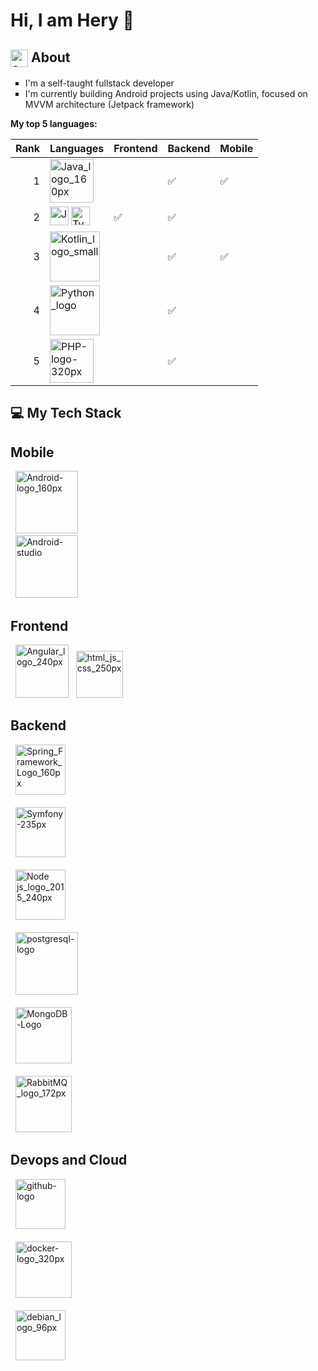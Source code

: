 # Hi, I am Hery 👋
## <img width="28" alt="about-icon" src="https://github.com/vocaltech/vocaltech/assets/97410039/bd87b49b-f782-4197-91f1-9e356dc15bbe" align="top"> About
<ul type="square">
<li>I'm a self-taught fullstack developer</li>
<li>I'm currently building Android projects using Java/Kotlin, focused on MVVM architecture (Jetpack framework)</li>
</ul>

**My top 5 languages:**

| Rank | Languages                 | Frontend                   | Backend                   | Mobile                    |
|-----:|---------------------------| ---------------------------|---------------------------|---------------------------|
|     1| <img width="70" alt="Java_logo_160px" src="https://github.com/vocaltech/vocaltech/assets/97410039/f0510dfc-b58d-4f02-8635-e9127fe175da">                   |  | :white_check_mark: | :white_check_mark:  |
|     2| <img width="30" alt="JavaScript-logo-240px.png" src="https://github.com/vocaltech/vocaltech/assets/97410039/d2832e76-083b-4f37-9d65-15c41b648c6e"> <img width="30" alt="Typescript_logo_2020_100px" src="https://github.com/vocaltech/vocaltech/assets/97410039/41916a1a-7689-418b-9c40-5c87e9095fe9">  | :white_check_mark:  | :white_check_mark:  |   |
|     3| <img width="80" alt="Kotlin_logo_small" src="https://github.com/vocaltech/vocaltech/assets/97410039/b271e7d3-a0a5-45c8-b8a2-0a3b6ab196ad">                 |  | :white_check_mark: | :white_check_mark:  |
|     4| <img width="80" alt="Python_logo" src="https://github.com/vocaltech/vocaltech/assets/97410039/f447b978-5f0e-44ac-ab54-0cbc014218e6">     |  | :white_check_mark: |  |
|     5| <img width="70" alt="PHP-logo-320px" src="https://github.com/vocaltech/vocaltech/assets/97410039/00a57fc9-3ffc-4e1b-9fba-b4d82f42f041">  |  | :white_check_mark: |  |

## 💻 My Tech Stack
<h2>Mobile</h2>
&nbsp;&nbsp;<img width="100" alt="Android-logo_160px" src="https://github.com/vocaltech/vocaltech/assets/97410039/0a0fb097-9cf2-4b4c-bfe7-7f527a644751">
<br>
&nbsp;&nbsp;<img width="100" alt="Android-studio" src="https://github.com/vocaltech/vocaltech/assets/97410039/93ffb7fc-3059-48c5-a357-6f0d81cb80c4">
<h2>Frontend</h2>
&nbsp;&nbsp;<img width="85" alt="Angular_logo_240px" src="https://github.com/vocaltech/vocaltech/assets/97410039/e29821ed-053e-4447-9d83-49bf307a03de">
&nbsp;&nbsp;<img width="75" alt="html_js_css_250px" src="https://github.com/vocaltech/vocaltech/assets/97410039/3ca694bf-0ea9-4f1c-a3bd-8366da10f6eb">
<h2>Backend</h2>
&nbsp;&nbsp;<img width="80" alt="Spring_Framework_Logo_160px" src="https://github.com/vocaltech/vocaltech/assets/97410039/7c29d754-ab53-4082-b7c9-9bb7addaad90">
<br><br>
&nbsp;&nbsp;<img width="80" alt="Symfony-235px" src="https://github.com/vocaltech/vocaltech/assets/97410039/78ddd4ae-cfe0-4379-85c7-883f2bfd37cf">
<br><br>
&nbsp;&nbsp;<img width="80" alt="Node js_logo_2015_240px" src="https://github.com/vocaltech/vocaltech/assets/97410039/2e994935-96de-4a93-94ed-cfb5ee9abe99">
<br><br>
&nbsp;&nbsp;<img width="100" alt="postgresql-logo" src="https://github.com/vocaltech/vocaltech/assets/97410039/f69a8830-7d11-4697-bca5-c680844eb726">
<br><br>
&nbsp;&nbsp;<img width="90" alt="MongoDB-Logo" src="https://github.com/vocaltech/vocaltech/assets/97410039/869d6f52-c282-4cbc-90e4-0ee222e9106e">
<br><br>
&nbsp;&nbsp;<img width="90" alt="RabbitMQ_logo_172px" src="https://github.com/vocaltech/vocaltech/assets/97410039/aad45a34-c584-45c5-9ef3-b8a4c6c70350">
<h2>Devops and Cloud</h2>
&nbsp;&nbsp;<img width="80" alt="github-logo" src="https://github.com/vocaltech/vocaltech/assets/97410039/ff5fb345-56dc-4787-885e-9a986bae9f68">
<br><br>
&nbsp;&nbsp;<img width="90" alt="docker-logo_320px" src="https://github.com/vocaltech/vocaltech/assets/97410039/f300e33d-c567-4e23-ba5d-22a945ab0d22">
<br><br>
&nbsp;&nbsp;<img width="80" alt="debian_logo_96px" src="https://github.com/vocaltech/vocaltech/assets/97410039/85855a25-1ae3-4d5d-8611-1546677087a1">

<!--
## 🌐 Stay in touch
**vocaltech/vocaltech** is a ✨ _special_ ✨ repository because its `README.md` (this file) appears on your GitHub profile.

Here are some ideas to get you started:

- 🔭 I’m currently working on ...
- 🌱 I’m currently learning ...
- 👯 I’m looking to collaborate on ...
- 🤔 I’m looking for help with ...
- 💬 Ask me about ...
- 📫 How to reach me: ...
- 😄 Pronouns: ...
- ⚡ Fun fact: ...
-->
